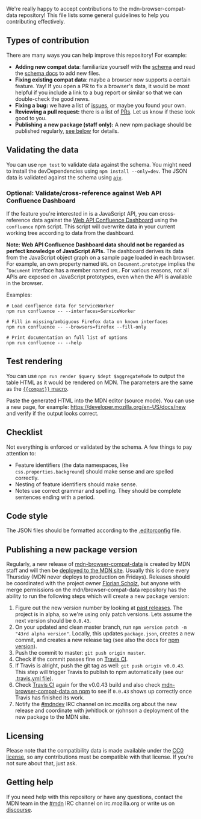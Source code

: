 We're really happy to accept contributions to the mdn-browser-compat-data repository!
This file lists some general guidelines to help you contributing effectively.

## Types of contribution

There are many ways you can help improve this repository! For example:

* **Adding new compat data**: familiarize yourself with the [schema](https://github.com/mdn/browser-compat-data/blob/master/schemas/compat-data.schema.json) and read the [schema docs](https://github.com/mdn/browser-compat-data/blob/master/schemas/compat-data-schema.md) to add new files.
* **Fixing existing compat data**: maybe a browser now supports a certain feature. Yay! If you open a PR to fix a browser's data, it would be most helpful if you include a link to a bug report or similar so that we can double-check the good news.
* **Fixing a bug:** we have a list of [issues](https://github.com/mdn/browser-compat-data/issues),
or maybe you found your own.
* **Reviewing a pull request:** there is a list of [PRs](https://github.com/mdn/browser-compat-data/pulls).
Let us know if these look good to you.
* **Publishing a new package (staff only):** A new npm package should be published regularly, [see below](#publishing-a-new-package-version) for details.

## Validating the data
You can use `npm test` to validate data against the schema. You might need to install the devDependencies using `npm install --only=dev`.
The JSON data is validated against the schema using [`ajv`](http://epoberezkin.github.io/ajv/).

### Optional: Validate/cross-reference against Web API Confluence Dashboard
If the feature you're interested in is a JavaScript API, you can cross-reference data against the [Web API Confluence Dashboard](https://web-confluence.appspot.com/) using the `confluence` npm script. This script will overwrite data in your current working tree according to data from the dashboard.

**Note: Web API Confluence Dashboard data should not be regarded as perfect knowledge of JavaScript APIs.**
The dashboard derives its data from the JavaScript object graph on a sample page loaded in each browser. For example, an own property named `URL` on `Document.prototype` implies the "`Document` interface has a member named `URL`. For various reasons, not all APIs are exposed on JavaScript prototypes, even when the API is available in the browser.

Examples:

```shell
# Load confluence data for ServiceWorker
npm run confluence -- --interfaces=ServiceWorker

# Fill in missing/ambiguous Firefox data on known interfaces
npm run confluence -- --browsers=firefox --fill-only

# Print documentation on full list of options
npm run confluence -- --help
```

## Test rendering
You can use `npm run render $query $dept $aggregateMode` to output the table HTML as it would be rendered on MDN.
The parameters are the same as the [`{{compat}}` macro](https://github.com/mdn/kumascript/blob/master/macros/Compat.ejs).

Paste the generated HTML into the MDN editor (source mode). You can use a new page, for example: https://developer.mozilla.org/en-US/docs/new and verify if the output looks correct.

## Checklist
Not everything is enforced or validated by the schema. A few things to pay attention to:

* Feature identifiers (the data namespaces, like `css.properties.background`) should make sense and are spelled correctly.
* Nesting of feature identifiers should make sense.
* Notes use correct grammar and spelling. They should be complete sentences ending with a period.

## Code style

The JSON files should be formatted according to the [.editorconfig](https://github.com/mdn/browser-compat-data/blob/master/.editorconfig) file.


## Publishing a new package version

Regularly, a new release of [mdn-browser-compat-data](https://www.npmjs.com/package/mdn-browser-compat-data) is created by MDN staff and will then be [deployed to the MDN site](https://github.com/mdn/browser-compat-data#browser-compatibility-tables-on-mdn). Usually this is done every Thursday (MDN never deploys to production on Fridays). Releases should be coordinated with the project owner [Florian Scholz](https://github.com/Elchi3), but anyone with merge permissions on the mdn/browser-compat-data repository has the ability to run the following steps which will create a new package version:

 1. Figure out the new version number by looking at [past releases](https://github.com/mdn/browser-compat-data/releases). The project is in alpha, so we're using only patch versions. Lets assume the next version should be `0.0.43`.
 2. On your updated and clean master branch, run `npm version patch -m "43rd alpha version"`. Locally, this updates `package.json`, creates a new commit, and creates a new release tag (see also the docs for [npm version](https://docs.npmjs.com/cli/version)).
 3. Push the commit to master: `git push origin master`.
 4. Check if the commit passes fine on [Travis CI](https://travis-ci.org/mdn/browser-compat-data).
 5. If Travis is alright, push the git tag as well: `git push origin v0.0.43`.
 This step will trigger Travis to publish to npm automatically (see our [.travis.yml file](https://github.com/mdn/browser-compat-data/blob/master/.travis.yml)).
 6. Check [Travis CI](https://travis-ci.org/mdn/browser-compat-data) again for the v0.0.43 build and also check [mdn-browser-compat-data on npm](https://www.npmjs.com/package/mdn-browser-compat-data) to see if `0.0.43` shows up correctly once Travis has finished its work.
 7. Notify the [#mdndev](irc://irc.mozilla.org/mdndev) IRC channel on irc.mozilla.org about the new release and coordinate with jwhitlock or rjohnson a deployment of the new package to the MDN site.

## Licensing

Please note that the compatibility data is made available under the
[CC0 license](https://github.com/mdn/browser-compat-data/blob/master/LICENSE),
so any contributions must be compatible with that license. If you're not sure about that, just ask.

## Getting help

If you need help with this repository or have any questions, contact the MDN team
in the [#mdn](irc://irc.mozilla.org/mdn) IRC channel on irc.mozilla.org or write us on [discourse](https://discourse.mozilla-community.org/c/mdn).
